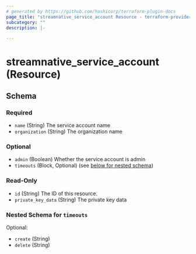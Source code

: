 ```yaml
---
# generated by https://github.com/hashicorp/terraform-plugin-docs
page_title: "streamnative_service_account Resource - terraform-provider-streamnative"
subcategory: ""
description: |-
  
---
```


# streamnative_service_account (Resource)





<!-- schema generated by tfplugindocs -->
## Schema

### Required

- `name` (String) The service account name
- `organization` (String) The organization name

### Optional

- `admin` (Boolean) Whether the service account is admin
- `timeouts` (Block, Optional) (see [below for nested schema](#nestedblock--timeouts))

### Read-Only

- `id` (String) The ID of this resource.
- `private_key_data` (String) The private key data

<a id="nestedblock--timeouts"></a>
### Nested Schema for `timeouts`

Optional:

- `create` (String)
- `delete` (String)
